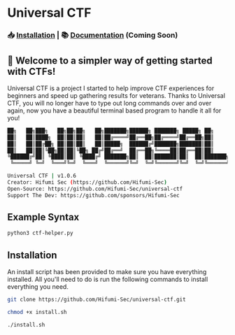 # Universal CTF

### 📥 <a href="#installation">Installation</a> | 📚 <a href="#installation">Documentation</a> (Coming Soon)

## 🚩 Welcome to a simpler way of getting started with CTFs!

Universal CTF is a project I started to help improve CTF experiences for beginners and speed up gathering results for veterans. Thanks to Universal CTF, you will no longer have to type out long commands over and over again, now you have a beautiful terminal based program to handle it all for you!

```bash
██╗   ██╗███╗   ██╗██╗██╗   ██╗███████╗██████╗ ███████╗ █████╗ ██╗          ██████╗████████╗███████╗
██║   ██║████╗  ██║██║██║   ██║██╔════╝██╔══██╗██╔════╝██╔══██╗██║         ██╔════╝╚══██╔══╝██╔════╝
██║   ██║██╔██╗ ██║██║██║   ██║█████╗  ██████╔╝███████╗███████║██║         ██║        ██║   █████╗  
██║   ██║██║╚██╗██║██║╚██╗ ██╔╝██╔══╝  ██╔══██╗╚════██║██╔══██║██║         ██║        ██║   ██╔══╝  
╚██████╔╝██║ ╚████║██║ ╚████╔╝ ███████╗██║  ██║███████║██║  ██║███████╗    ╚██████╗   ██║   ██║     
 ╚═════╝ ╚═╝  ╚═══╝╚═╝  ╚═══╝  ╚══════╝╚═╝  ╚═╝╚══════╝╚═╝  ╚═╝╚══════╝     ╚═════╝   ╚═╝   ╚═╝ 

Universal CTF | v1.0.6
Creator: Hifumi Sec (https://github.com/Hifumi-Sec)
Open-Source: https://github.com/Hifumi-Sec/universal-ctf
Support The Dev: https://github.com/sponsors/Hifumi-Sec
```

## Example Syntax
```bash
python3 ctf-helper.py
```

## Installation
An install script has been provided to make sure you have everything installed. All you'll need to do is run the following commands to install everything you need.
```bash
git clone https://github.com/Hifumi-Sec/universal-ctf.git
```
```bash
chmod +x install.sh
```
```bash
./install.sh
```
